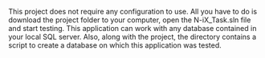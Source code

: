 This project does not require any configuration to use. All you have to do is download the project folder to your computer, open the N-iX_Task.sln file and start testing.
This application can work with any database contained in your local SQL server. Also, along with the project, the directory contains a script to create a database on which this application was tested.